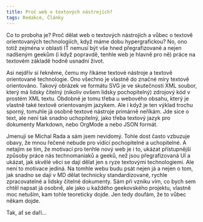 ```yaml
---
title: Proč web o textových nástrojích?
tags: Redakce, Články
---
```


Co to proboha je? Proč dělat web o textových nástrojích a vůbec o textově orientovaných technologiích, když máme dobu hypergrafickou? No, ono totiž zejména v oblasti IT nemusí být vše hned přegrafizované a nejen nadšeným geekům (i když popravdě, tenhle web je hlavně pro ně) práce na textovém základě hodně usnadní život.



<!-- more -->

Asi nejdřív si řekněme, čemu my říkáme textové nástroje a textově orientované technologie. Ono všechno je vlastně do značné míry textově orientováno. Takový obrázek ve formátu SVG je ve skutečnosti XML soubor, který má lidsky čitelný (nikoliv ovšem lidsky pochopitelný) zdrojový kód v prostém XML textu. Obdobné je tomu třeba u webového obsahu, který je vlastně také textově orientovaným jazykem. Ale i když je ten výklad trochu sporný, tomuhle já osobně textové nástroje primárně neříkám. Jde sice o text, ale není tak snadno uchopitelný, jako třeba textový jazyk pro dokumenty Markdown, nebo OrgMode a nebo JSON formát. 

Jmenuji se Michal Rada a sám jsem nevidomý. Tohle dost často vzbuzuje obavy, že mnou řečené nebude pro vidící pochopitelné a uchopitelné. A netajím se tím, že motivací pro tenhle nový web je i to, ukázat přístupnější způsoby práce nás technomaniaků a geeků, než jsou přegrafizovaná UI a ukázat, jak skvělé věci se dají dělat jen s ryze textovými technologiemi. Ale není to motivace jediná. Na tomhle webu budu psát nejen já a nejen o tom, jak snadno se dají v MD dělat technicky standardizované, rychle zpracovatelné a lidsky čitelné dokumenty. Sám pŕi vzniku vím, co bych sem chtěl napsat já osobně, ale jako u každého geekovského projektu, vlastně moc netuším, kam tohle teoreticky dojde. Jen tedy doufám, že to vůbec někam dojde.

Tak, ať se daří...
